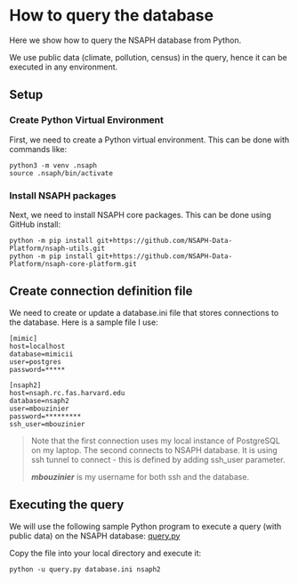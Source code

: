 # How to query the database

Here we show how to query the NSAPH database from Python.
                                                         
We use public data (climate, pollution, census) in the query,
hence it can be executed in any environment.

## Setup
        
### Create Python Virtual Environment
             
First, we need to create a Python virtual environment. This can
be done with commands like:

    python3 -m venv .nsaph
    source .nsaph/bin/activate
       
### Install NSAPH packages

Next, we need to install NSAPH core packages. This can be done 
using GitHub install:

    python -m pip install git+https://github.com/NSAPH-Data-Platform/nsaph-utils.git
    python -m pip install git+https://github.com/NSAPH-Data-Platform/nsaph-core-platform.git
    
## Create connection definition file

We need to create or update a database.ini file that stores connections
to the database. Here is a sample file I use:

    [mimic]
    host=localhost
    database=mimicii
    user=postgres
    password=*****
    
    [nsaph2]
    host=nsaph.rc.fas.harvard.edu
    database=nsaph2
    user=mbouzinier
    password=*********
    ssh_user=mbouzinier
    
> Note that the first connection uses my local instance of PostgreSQL
> on my laptop. The second connects to NSAPH database. It is using ssh 
> tunnel to connect - this is defined by adding ssh_user parameter.
> 
> **_mbouzinier_** is my username for both ssh and the database.

## Executing the query

We will use the following sample Python program to execute
a query (with public data) on the NSAPH database:
[query.py](../sandbox/python/examples/query.py)

Copy the file into your local directory and execute it:

    python -u query.py database.ini nsaph2



